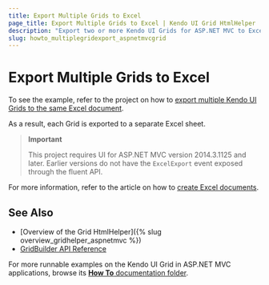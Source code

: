 ```yaml
---
title: Export Multiple Grids to Excel
page_title: Export Multiple Grids to Excel | Kendo UI Grid HtmlHelper
description: "Export two or more Kendo UI Grids for ASP.NET MVC to Excel."
slug: howto_multiplegridexport_aspnetmvcgrid
---
```


# Export Multiple Grids to Excel

To see the example, refer to the project on how to [export multiple Kendo UI Grids to the same Excel document](https://github.com/telerik/ui-for-aspnet-mvc-examples/tree/master/grid/miltiple-grid-excel).

As a result, each Grid is exported to a separate Excel sheet.

> **Important**
>
> This project requires UI for ASP.NET MVC version 2014.3.1125 and later. Earlier versions do not have the `ExcelExport` event exposed through the fluent API.

For more information, refer to the article on how to [create Excel documents](http://docs.telerik.com/kendo-ui/framework/excel/introduction#create-excel-document).

## See Also

* [Overview of the Grid HtmlHelper]({% slug overview_gridhelper_aspnetmvc %})
* [GridBuilder API Reference](../../../kendo-ui/api/Kendo.Mvc.UI.Fluent/GridBuilder)

For more runnable examples on the Kendo UI Grid in ASP.NET MVC applications, browse its [**How To** documentation folder](/helpers/grid/how-to/Appearance/).
